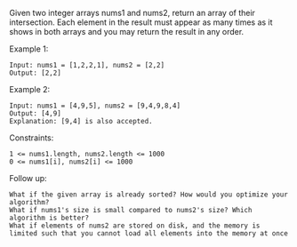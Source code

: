 Given two integer arrays nums1 and nums2, return an array of their intersection. Each element in the result must appear as many times as it shows in both arrays and you may return the result in any order.

Example 1:

    Input: nums1 = [1,2,2,1], nums2 = [2,2]
    Output: [2,2]

Example 2:

    Input: nums1 = [4,9,5], nums2 = [9,4,9,8,4]
    Output: [4,9]
    Explanation: [9,4] is also accepted.

Constraints:

    1 <= nums1.length, nums2.length <= 1000
    0 <= nums1[i], nums2[i] <= 1000

Follow up:

    What if the given array is already sorted? How would you optimize your algorithm?
    What if nums1's size is small compared to nums2's size? Which algorithm is better?
    What if elements of nums2 are stored on disk, and the memory is limited such that you cannot load all elements into the memory at once
